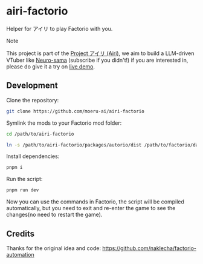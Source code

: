 # airi-factorio

Helper for アイリ to play Factorio with you.

> [!NOTE]
>
> This project is part of the [Project アイリ (Airi)](https://github.com/moeru-ai/airi), we aim to build a LLM-driven VTuber like [Neuro-sama](https://www.youtube.com/@Neurosama) (subscribe if you didn't!) if you are interested in, please do give it a try on [live demo](https://airi.moeru.ai).

## Development

Clone the repository:

```bash
git clone https://github.com/moeru-ai/airi-factorio
```

Symlink the mods to your Factorio mod folder:

```bash
cd /path/to/airi-factorio

ln -s /path/to/airi-factorio/packages/autorio/dist /path/to/factorio/data/autorio
```

Install dependencies:

```bash
pnpm i
```

Run the script:

```bash
pnpm run dev
```

Now you can use the commands in Factorio, the script will be compiled automatically, but you need to exit and re-enter the game to see the changes(no need to restart the game).

## Credits

Thanks for the original idea and code: https://github.com/naklecha/factorio-automation
